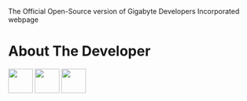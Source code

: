 The Official Open-Source version of Gigabyte Developers Incorporated webpage

<h1>About The Developer</h1>
<a href="http://facebook.com/austin.nwokoma.9" target="_blank"><img src="https://facebookbrand.com/wp-content/themes/fb-branding/prj-fb-branding/assets/images/fb-art.png" alt="" width="50px"/></a>
<a href="http://instagram.com/emmanwokoma" target="_blank"><img src="https://image.flaticon.com/icons/png/128/174/174855.png" alt="" width="50px"/></a>
<a href="http://twitter.com/enwokoma" target="_blank"><img src="http://www.freeiconspng.com/uploads/-van-nederland-elgie-gaat-haar-ontwikkeling-posten-op-twitter-24.png" alt="" width="50px"/></a>

